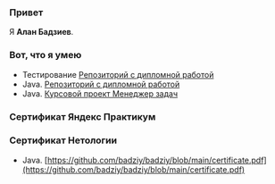 ### Привет

Я **Алан Бадзиев**.

### Вот, что я умею

- Тестирование [Репозиторий с дипломной работой](https://github.com/badziy/Yandex-QA-diplom)
- Java. [Репозиторий с дипломной работой](https://github.com/badziy/pcs-jd-diplom)
- Java. [Курсовой проект Менеджер задач](https://github.com/badziy/TaskManager)

### Сертификат Яндекс Практикум


### Сертификат Нетологии

- Java. [https://github.com/badziy/badziy/blob/main/certificate.pdf](https://github.com/badziy/badziy/blob/main/certificate.pdf)
